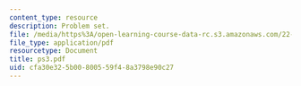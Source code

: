 ```yaml
---
content_type: resource
description: Problem set.
file: /media/https%3A/open-learning-course-data-rc.s3.amazonaws.com/22-812j-managing-nuclear-technology-spring-2004/cfa30e325b00800559f48a3798e90c27_ps3.pdf
file_type: application/pdf
resourcetype: Document
title: ps3.pdf
uid: cfa30e32-5b00-8005-59f4-8a3798e90c27
---
```

